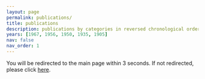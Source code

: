 ```yaml
---
layout: page
permalink: publications/
title: publications
description: publications by categories in reversed chronological order. generated by jekyll-scholar.
years: [1967, 1956, 1950, 1935, 1905]
nav: false
nav_order: 1
---
```

<!-- _pages/publications.md
<div class="publications">

{%- for y in page.years %}
  <h2 class="year">{{y}}</h2>
  {% bibliography -f papers -q @*[year={{y}}]* %}
{% endfor %}

</div>
uncomment when you get publications
-->
<p>You will be redirected to the main page within 3 seconds. If not redirected, please click <a href="{{ site.baseurl }}/">here</a>.</p>
